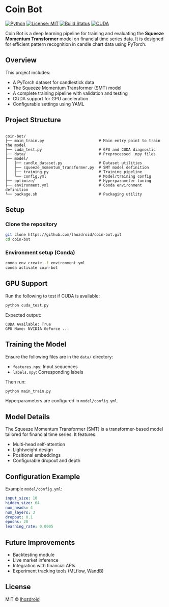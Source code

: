 # Coin Bot

[![Python](https://img.shields.io/badge/python-3.9%2B-blue.svg)](https://www.python.org/downloads/)
[![License: MIT](https://img.shields.io/badge/License-MIT-yellow.svg)](https://opensource.org/licenses/MIT)
[![Build Status](https://img.shields.io/badge/build-passing-brightgreen.svg)]()
[![CUDA](https://img.shields.io/badge/CUDA-ready-green.svg)]()

Coin Bot is a deep learning pipeline for training and evaluating the **Squeeze Momentum Transformer** model on financial time series data. It is designed for efficient pattern recognition in candle chart data using PyTorch.

## Overview

This project includes:

- A PyTorch dataset for candlestick data
- The Squeeze Momentum Transformer (SMT) model
- A complete training pipeline with validation and testing
- CUDA support for GPU acceleration
- Configurable settings using YAML

## Project Structure

```

coin-bot/
├── main_train.py                        # Main entry point to train the model
├── cuda_test.py                         # GPU and CUDA diagnostic
├── data/                                # Preprocessed .npy files
├── model/
│   ├── candle_dataset.py                # Dataset utilities
│   ├── squeeze_momentum_transformer.py  # SMT model definition
│   ├── training.py                      # Training pipeline
│   └── config.yml                       # Model/training config
├── optimize/                            # Hyperparameter tuning
├── environment.yml                      # Conda environment definition
└── package.sh                           # Packaging utility

````

## Setup

### Clone the repository

```bash
git clone https://github.com/lhozdroid/coin-bot.git
cd coin-bot
````

### Environment setup (Conda)

```bash
conda env create -f environment.yml
conda activate coin-bot
```

## GPU Support

Run the following to test if CUDA is available:

```bash
python cuda_test.py
```

Expected output:

```
CUDA Available: True
GPU Name: NVIDIA GeForce ...
```

## Training the Model

Ensure the following files are in the `data/` directory:

* `features.npy`: Input sequences
* `labels.npy`: Corresponding labels

Then run:

```bash
python main_train.py
```

Hyperparameters are configured in `model/config.yml`.

## Model Details

The Squeeze Momentum Transformer (SMT) is a transformer-based model tailored for financial time series. It features:

* Multi-head self-attention
* Lightweight design
* Positional embeddings
* Configurable dropout and depth

## Configuration Example

Example `model/config.yml`:

```yaml
input_size: 10
hidden_size: 64
num_heads: 4
num_layers: 3
dropout: 0.1
epochs: 20
learning_rate: 0.0005
```

## Future Improvements

* Backtesting module
* Live market inference
* Integration with financial APIs
* Experiment tracking tools (MLflow, WandB)

## License

MIT © [lhozdroid](https://github.com/lhozdroid)
